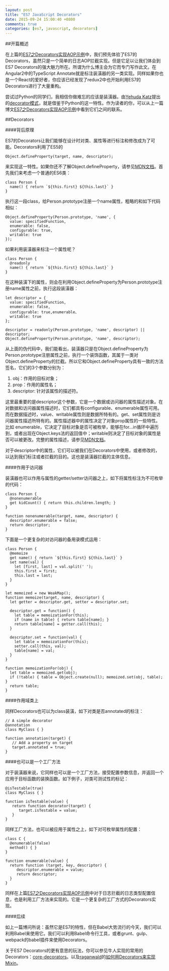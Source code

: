 ```yaml
---
layout: post
title: "ES7 JavaScript Decorators"
date: 2015-09-24 15:00:40 +0800
comments: true
categories: [es7, javascript, decorators]
---
```


##开篇概述

在上篇的[ES7之Decorators实现AOP示例](http://greengerong.com/blog/2015/09/23/es7-zhi-decorators-shi-xian-aopshi-li/)中，我们预先体验了ES7的Decorators，虽然只是一个简单的日志AOP拦截实现。但是它足以让我们体会到ES7 Decorators的强大魅力所在。所谓为什么博主会为它而专门写作此文。在Angular2中的TypeScript Annotate就是标注装潢器的另一类实现。同样如果你也是一个React的爱好者，你应该已经发现了redux2中也开始利用ES7的Decorators进行了大量重构。

尝试过Python的同学们，我相信你做难忘的应该是装潢器。由[Yehuda Katz](https://github.com/wycats)提出的[decorator模式](https://github.com/wycats/javascript-decorators)，就是借鉴于Python的这一特性。作为读者的你，可以从上一篇博文[ES7之Decorators实现AOP示例](http://greengerong.com/blog/2015/09/23/es7-zhi-decorators-shi-xian-aopshi-li/)中看到它们之间的联系。

##Decorators

####背后原理

ES7的Decorators让我们能够在设计时对类、属性等进行标注和修改成为了可能。Decorators利用了ES5的

	Object.defineProperty(target, name, descriptor);

来实现这一特性。如果你还不了解Object.defineProperty，请参见[MDN文档](https://developer.mozilla.org/en-US/docs/Web/JavaScript/Reference/Global_Objects/Object/defineProperty)。首先我们来考虑一个普通的ES6类：

	class Person {
	  name() { return `${this.first} ${this.last}` }
	}


执行这一段class，给Person.prototype注册一个name属性，粗略的和如下代码相似：

	Object.defineProperty(Person.prototype, 'name', {
	  value: specifiedFunction,
	  enumerable: false,
	  configurable: true,
	  writable: true
	});

如果利用装潢器来标注一个属性呢？

	class Person {
	  @readonly
	  name() { return `${this.first} ${this.last}` }
	}


在这种装潢下的属性，则会在利用Object.defineProperty为Person.prototype注册name属性之前，执行这段装潢器：

	let descriptor = {
	  value: specifiedFunction,
	  enumerable: false,
	  configurable: true,enumerable、
	  writable: true
	};

	descriptor = readonly(Person.prototype, 'name', descriptor) || descriptor;
	Object.defineProperty(Person.prototype, 'name', descriptor);

从上面的伪代码中，我们能看出，装潢器只是在Object.defineProperty为Person.prototype注册属性之前，执行一个装饰函数，其属于一类对Object.defineProperty的拦截。所以它和Object.defineProperty具有一致的方法签名，它们的3个参数分别为：

1. obj：作用的目标对象；
2. prop：作用的属性名；
3. descriptor: 针对该属性的描述符。

这里最重要的是descriptor这个参数，它是一个数据或访问器的属性描述对象。在对数据和访问器属性描述时，它们都具有configurable、enumerable属性可用。而在数据描述时，value、writable属性则是数据所特有的。get、set属性则是访问器属性描述所特有的。属性描述器中的属性决定了对象prop属性的一些特性。比如 enumerable，它决定了目标对象是否可被枚举，能够在for…in循环中遍历到，或者出现在Object.keys法的返回值中；writable则决定了目标对象的属性是否可以被更改。完整的属性描述，请参见[MDN文档](https://developer.mozilla.org/en-US/docs/Web/JavaScript/Reference/Global_Objects/Object/defineProperty#Description)。

对于descriptor中的属性，它们可以被我们在Decorators中使用，或者修改的，以达到我们标注或者拦截的目的。这也是装潢器拦截的主体信息。

####作用于访问器

装潢器也可以作用与属性的getter/setter访问器之上，如下将属性标注为不可枚举的代码：

	class Person {
	  @nonenumerable
	  get kidCount() { return this.children.length; }
	}

	function nonenumerable(target, name, descriptor) {
	  descriptor.enumerable = false;
	  return descriptor;
	}

下面是一个更复杂的对访问器的备用录模式运用：

	class Person {
	  @memoize
	  get name() { return `${this.first} ${this.last}` }
	  set name(val) {
	    let [first, last] = val.split(' ');
	    this.first = first;
	    this.last = last;
	  }
	}

	let memoized = new WeakMap();
	function memoize(target, name, descriptor) {
	  let getter = descriptor.get, setter = descriptor.set;

	  descriptor.get = function() {
	    let table = memoizationFor(this);
	    if (name in table) { return table[name]; }
	    return table[name] = getter.call(this);
	  }

	  descriptor.set = function(val) {
	    let table = memoizationFor(this);
	    setter.call(this, val);
	    table[name] = val;
	  }
	}

	function memoizationFor(obj) {
	  let table = memoized.get(obj);
	  if (!table) { table = Object.create(null); memoized.set(obj, table); }
	  return table;
	}	

####作用域类上

同样Decorators也可以为class装潢，如下对类是否annotated的标注：

	// A simple decorator
	@annotation
	class MyClass { }

	function annotation(target) {
	   // Add a property on target
	   target.annotated = true;
	}

####也可以是一个工厂方法

对于装潢器来说，它同样也可以是一个工厂方法，接受配置参数信息，并返回一个应用于目标函数的装换函数。如下例子，对类可测试性的标记：

	@isTestable(true)
	class MyClass { }

	function isTestable(value) {
	   return function decorator(target) {
	      target.isTestable = value;
	   }
	}

同样工厂方法，也可以被应用于属性之上，如下对可枚举属性的配置：

	class C {
	  @enumerable(false)
	  method() { }
	}

	function enumerable(value) {
	  return function (target, key, descriptor) {
	     descriptor.enumerable = value;
	     return descriptor;
	  }
	}

同样在上篇[ES7之Decorators实现AOP示例](http://greengerong.com/blog/2015/09/23/es7-zhi-decorators-shi-xian-aopshi-li/)中对于日志拦截的日志类型配置信息，也是利用工厂方法来实现的。它是一个更复杂的工厂方式的Decorators实现。

####后续

如上一篇博问所说：虽然它是ES7的特性，但在Babel大势流行的今天，我们可以利用Babel来使用它。我们可以利用Babel命令行工具，或者grunt、gulp、webpack的babel插件来使用Decorators。

关于ES7 Decorators的更有意思的玩法，你可以参见牛人实现的常用的Decorators：[core-decorators](https://github.com/jayphelps/core-decorators.js)。以及[raganwald](http://raganwald.com/)的[如何用Decorators来实现Mixin](http://raganwald.com/2015/06/26/decorators-in-es7.html)。





